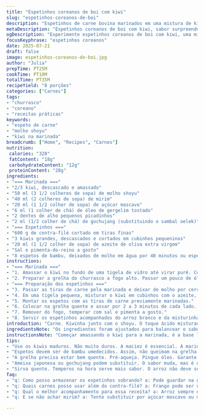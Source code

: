 ```yaml
---
title: "Espetinhos coreanos de boi com kiwi"
slug: "espetinhos-coreanos-de-boi"
description: "Espetinhos de carne bovina marinados em uma mistura de kiwi, molho shoyu, mirim, açúcar mascavo e óleo de gergelim tostado, com toque picante de sambal oelek. Acompanhados por uma salada crocante de kiwi picadinho e temperada com azeite. Rápido preparo, grelhados em poucos minutos, resultado suculento e levemente ácido. Serve 8, ideal para churrasco. Sem lactose, ovos ou nozes."
metaDescription: "Espetinhos coreanos de boi com kiwi, sabor surpreendente com toques ácidos e adocicados, ideal para o seu churrasco."
ogDescription: "Experimente espetinhos coreanos de boi com kiwi, uma mistura de sabores para surpreender."
focusKeyphrase: "espetinhos coreanos"
date: 2025-07-21
draft: false
image: espetinhos-coreanos-de-boi.jpg
author: "Julia"
prepTime: PT25M
cookTime: PT10M
totalTime: PT35M
recipeYield: "8 porções"
categories: ["Carnes"]
tags:
- "churrasco"
- "coreano"
- "receitas práticas"
keywords:
- "espeto de carne"
- "molho shoyu"
- "kiwi na marinada"
breadcrumb: ["Home", "Recipes", "Carnes"]
nutrition: 
 calories: "320"
 fatContent: "18g"
 carbohydrateContent: "12g"
 proteinContent: "28g"
ingredients:
- "=== Marinada ==="
- "2/3 kiwi, descascado e amassado"
- "50 ml (3 1/2 colheres de sopa) de molho shoyu"
- "40 ml (2 colheres de sopa) de mirim"
- "20 ml (1 1/2 colher de sopa) de açúcar mascavo"
- "6 ml (1 colher de chá) de óleo de gergelim tostado"
- "2 dentes de alho pequenos picadinhos"
- "2 ml (1/2 colher de chá) de gochujang (substituindo o sambal oelek)"
- "=== Espetinhos ==="
- "600 g de contra-filé cortado em tiras finas"
- "3 kiwis grandes, descascados e cortados em cubinhos pequeninos"
- "20 ml (1 1/2 colher de sopa) de azeite de oliva extra virgem"
- "Sal e pimenta-do-reino a gosto"
- "8 espetos de bambu, deixados de molho em água por 40 minutos ou espetos de metal"
instructions:
- "=== Marinada ==="
- "1. Amassar o kiwi no fundo de uma tigela de vidro até virar purê. Colocar molho shoyu, mirim, açúcar mascavo, óleo de gergelim tostado, alho picado e gochujang. Misturar muito bem."
- "2. Preparar a grelha do churrasco a fogo alto. Passar um pouco de óleo na grelha para evitar grudar."
- "=== Preparação dos espetinhos ==="
- "3. Passar as tiras de carne pela marinada e deixar de molho por cerca de 8 a 10 minutos, no máximo, para não amaciar demais a carne (kiwi tem enzimas fortes)."
- "4. Em uma tigela pequena, misturar o kiwi em cubinhos com o azeite, sal e pimenta. Reservar."
- "5. Montar os espetos com as tiras de carne previamente marinadas."
- "6. Colocar na grelha quente e assar por 2 a 3 minutos de cada lado. Ajustar conforme o ponto desejado."
- "7. Remover do fogo, temperar com sal e pimenta a gosto."
- "8. Servir os espetinhos acompanhados do arroz branco e da misturinha de kiwi em cubos."
introduction: "Carne. Kiwinha junto com o shoyu. O toque ácido misturado à doçura do açúcar. O óleo de gergelim que traz aquele cheirinho. Alho, picado fino, entra na dança. Um toque de picância com gochujang. Não sambal oelek dessa vez, troca esperta, mais sul-coreano. Macera pouco, oito a dez minutos só – kiwi morde. Na grelha alta, assar rápido, suculento, sem perder o vigor. Depois, os cubinhos de kiwi, fresquinhos, temperados com azeite, sal e pimenta, dão o croc croc. Churrasco diferente. Uma conversa entre o frio do inox da grelha e o quente do fogo, a carne dançando com os aromas da marinada. Garfos, fogo, conversa, suco da carne encontrando o doce do kiwi. Pronto pra festa, pra reunião, pro domingo. O arroz branco no lado, simples, pra equilibrar."
ingredientsNote: "Os ingredientes foram ajustados para balancear o sabor e respeitar a textura da carne. A redução do kiwi na marinada evita excesso de amaciamento. O gochujang substitui o sambal oelek, trazendo um ardor menos agressivo e mais tradicional da Coreia do Sul. A carne pode ser contra-filé, fim de semana pede carne boa, porém macia. O mirim dá aquela doçura com toque alcoólico que evapora no fogo, dando profundidade. O óleo de gergelim tostado é essencial, sem ele falta o aroma. O kiwi em cubos serve de refresco, quebrando o calor do grelhado. O azeite deve ser brasileiro, extra virgem, para equilibrar com os sabores asiáticos. A escolha de espetos de bambu umedecidos previne que eles queimem na grelha e mantêm a apresentação caprichada."
instructionsNote: "Começar amassando o kiwi para a marinada, é a base líquida que vai perfumar e amaciar. Misturar tudo e preparar a grelha padronizada, com óleo para evitar a carne grudada. Deixe a carne pegar o molho no tempo recomendado. Não exagerar, o ácido do kiwi age rápido. A mistura de kiwi cubado é feita separadamente para preservar a textura. Espetar com firmeza as tiras para não abrir o espeto na hora de virar. Grelhar em fogo alto, fogo forte mesmo, de 2 a 3 minutos cada lado, para selar e deixar suculento. O arroz branco é neutro, aliás, deve ficar solto, quase se desfazendo na boca. Salpicar sal e pimenta só no final para realçar, não para dominar. Servir quente, direto da grelha, a combinação entre o crocante do kiwi e a suculência da carne no paladar."
tips:
- "Use os kiwis maduros. Não muito duros. A maciez é essencial. A marinada fornece acidez. Enzimas quebram a fibra da carne. Não deixe demais na marinada."
- "Espetos devem ser de bambu umedecidos. Assim, não queimam na grelha. Alternativa. Utilize metal. Dão uniformidade no cozimento. Mantêm estrutura."
- "A grelha precisa estar bem quente. Pré-aqueça. Pingue óleo. Garante que não grude. Fogo alto é necessário. Selar a carne rapidamente para suculência."
- "Ameixa japonesa ou gochujang podem substituir. O sabor muda, mas é uma boa alternativa. O importante é o equilíbrio entre doce e picante nos espetinhos."
- "Sirva quente. Temperos na hora serve mais sabor. O arroz não deve ser pesado. Aliás, que fica solto. Perfeito para acompanhar."
faq:
- "q: Como posso armazenar os espetinhos sobrando? a: Pode guardar na geladeira, até três dias. Utilize recipiente fechado. É bom para aquecer depois. Ou congelar."
- "q: Quais carnes posso usar além do contra-filé? a: Frango pode ser uma opção leve. Também carne de porco. Texturas diferentes em cada carne. Gosto muda ainda."
- "q: Qual o melhor acompanhamento para essa receita? a: Arroz sempre é um clássico. Mas salada também é bom. Os kiwis frescos fazem a diferença. Combina super bem."
- "q: E se não achar mirim? a: Tente substituir por açúcar mascavo ou mel. O doce é importante. Pode não ter o mesmo sabor. Mas ficará bom."

---
```

